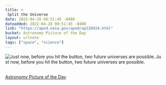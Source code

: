 ```yaml
---
title: > 
 Split the Universe  
date: 2022-04-28 00:51:45 -0400
dateadded: 2022-04-28 00:51:45 -0400
link: "https://apod.nasa.gov/apod/ap220424.html"
bucket: Astronomy Picture of the Day
layout: urlnote
tags: ["space", "science"]
--- 
```

<p><a href="https://apod.nasa.gov/apod/ap220424.html"><img src="https://apod.nasa.gov/apod/calendar/S_220424.jpg" align="left" alt="Just now, before you hit the button, two future universes are possible. " border="0" /></a> Just now, before you hit the button, two future universes are possible. </p><br clear="all"/>
 <!-- end excerpt --> 
<div class='bucket'><a class='internal-link' href='/buckets/astronomy-picture-of-the-day'>Astronomy Picture of the Day</a></div> 
